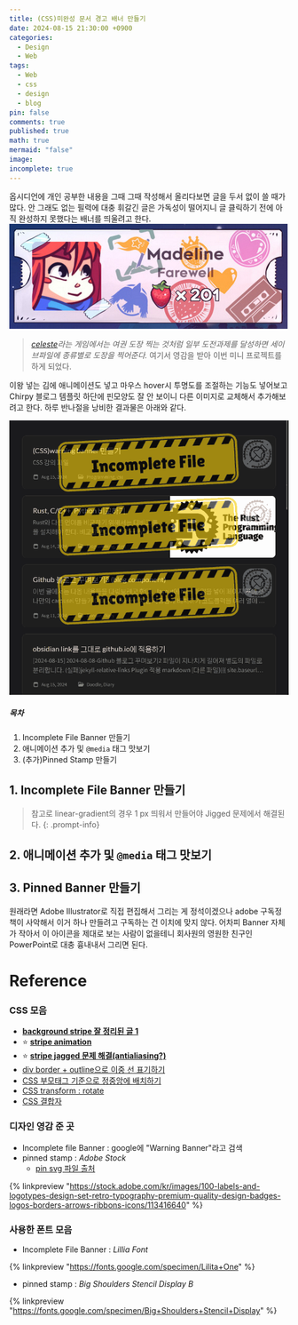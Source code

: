 ```yaml
---
title: (CSS)미완성 문서 경고 배너 만들기
date: 2024-08-15 21:30:00 +0900
categories:
  - Design
  - Web
tags:
  - Web
  - css
  - design
  - blog
pin: false
comments: true
published: true
math: true
mermaid: "false"
image: 
incomplete: true
---
```

옵시디언에 개인 공부한 내용을 그때 그때 작성해서 올리다보면 글을 두서 없이 쓸 때가 많다. 안 그래도 없는 필력에 대충 휘갈긴 글은 가독성이 떨어지니 글 클릭하기 전에 아직 완성하지 못했다는 배너를 띄울려고 한다.
![](/assets/img/res/Pasted%20image%2020240816192622.png)

>*[celeste](https://store.steampowered.com/app/504230/Celeste/)라는 게임에서는 여권 도장 찍는 것처럼 일부 도전과제를 달성하면 세이브파일에 종류별로 도장을 찍어준다.* 여기서 영감을 받아 이번 미니 프로젝트를 하게 되었다. 

이왕 넣는 김에 애니메이션도 넣고 마우스 hover시 투명도를 조절하는 기능도 넣어보고 Chirpy 블로그 템플릿 하단에 핀모양도 잘 안 보이니 다른 이미지로 교체해서 추가해보려고 한다. 하루 반나절을 낭비한 결과물은 아래와 같다. 

![css_warning_2](/assets/img/res/css_warning_2.gif)

##### 목차
1. Incomplete File Banner 만들기
2. 애니메이션 추가 및 `@media` 태그 맛보기
3. (추가)Pinned Stamp 만들기

## 1. Incomplete File Banner 만들기

>참고로 linear-gradient의 경우 1 px 띄워서 만들어야 Jigged 문제에서 해결된다.
{: .prompt-info}


## 2. 애니메이션 추가 및 `@media` 태그 맛보기


## 3. Pinned Banner 만들기
원래라면 Adobe Illustrator로 직접 편집해서 그리는 게 정석이겠으나 adobe 구독정책이 사악해서 이거 하나 만들려고 구독하는 건 이치에 맞지 않다. 어차피 Banner 자체가 작아서 이 아이콘을 제대로 보는 사람이 없을테니 회사원의 영원한 친구인 PowerPoint로 대충 흉내내서 그리면 된다.




# Reference

### CSS 모음
-  **[background stripe 잘 정리된 글 1](https://css-tricks.com/stripes-css/)**
- ⭐ **[stripe animation](https://www.youtube.com/watch?v=TjF38Vv4kzQ)**
- ⭐ **[stripe jagged 문제 해결(antialiasing?)](https://medium.com/pixel-and-ink/avoiding-jagged-edges-on-gradients-f485cc7401f5)**
- [div border + outline으로 이중 선 표기하기](https://blog.logrocket.com/how-to-create-double-border-css/)
- [CSS 부모태그 기준으로 정중앙에 배치하기](https://bluishhot-star.tistory.com/71)
- [CSS transform : rotate](https://velog.io/@korea_webclass/css-rotate)
- [CSS 결합자](https://joooohee.tistory.com/52)

### 디자인 영감 준 곳
- Incomplete file Banner : google에 "Warning Banner"라고 검색
- pinned stamp : *Adobe Stock*
	- [pin svg 파일 출처](https://www.veryicon.com/icons/miscellaneous/streamline-light-icon/pin-26.html)

{% linkpreview "https://stock.adobe.com/kr/images/100-labels-and-logotypes-design-set-retro-typography-premium-quality-design-badges-logos-borders-arrows-ribbons-icons/113416640" %}

### 사용한 폰트 모음
- Incomplete File Banner : *Lillia Font*

{% linkpreview "https://fonts.google.com/specimen/Lilita+One" %}

- pinned stamp : *Big Shoulders Stencil Display B*

{% linkpreview "https://fonts.google.com/specimen/Big+Shoulders+Stencil+Display" %}